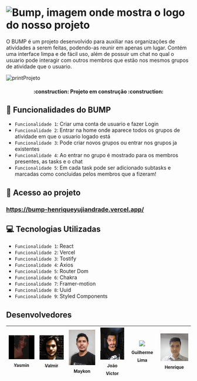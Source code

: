 # ![Bump, imagem onde mostra o logo do nosso projeto](https://user-images.githubusercontent.com/95253622/169404415-e6c49e9d-200a-41b0-91ae-ccccc766aaea.svg)


O BUMP é um projeto desenvolvido para auxiliar nas organizações de atividades a serem feitas, podendo-as reunir em apenas um lugar. Contém uma interface limpa e de fácil uso, além de possuir um chat no qual o usuario pode interagir com outros membros que estão nos mesmos grupos de atividade que o usuario.


![printProjeto](https://user-images.githubusercontent.com/95253622/169465881-5c43d8d3-24ca-482e-9ec7-0c0a0060fe52.png)

<h4 align="center"> 
    :construction:  Projeto em construção  :construction:
</h4>

## :hammer: Funcionalidades do BUMP

- `Funcionalidade 1`: Criar uma conta de usuario e fazer Login
- `Funcionalidade 2`: Entrar na home onde aparece todos os grupos de atividade em que o usuario logado está
- `Funcionalidade 3`: Pode criar novos grupos ou entrar nos grupos ja existentes
- `Funcionalidade 4`: Ao entrar no grupo  é mostrado para os membros presentes, as tasks e o chat
- `Funcionalidade 5`: Em cada task pode ser adicionado subtasks e marcadas como concluidas pelos membros que a fizeram!


## 📁 Acesso ao projeto

### https://bump-henriqueyujiandrade.vercel.app/


## 💻 Tecnologias Utilizadas

- `Funcionalidade 1`: React 
- `Funcionalidade 2`: Vercel 
- `Funcionalidade 3`: Tostify
- `Funcionalidade 4`: Axios
- `Funcionalidade 5`: Router Dom
- `Funcionalidade 6`: Chakra 
- `Funcionalidade 7`: Framer-motion
- `Funcionalidade 8`: Uuid
- `Funcionalidade 9`: Styled Components

## Desenvolvedores 

| [<img src="./src/assets/yasmin.png" width=115><br><sub>Yasmin</sub>](https://www.linkedin.com/in/devyasmin/) | [<img src="./src/assets/valmir.jpg" width=115><br><sub>Valmir</sub>](https://github.com/camilafernanda) | [<img src="./src/assets/maykon.jpeg" width=115><br><sub>Maykon</sub>](https://github.com/camilafernanda) | [<img src="./src/assets/joao.jpg" width=115><br><sub>João Victor</sub>](https://github.com/camilafernanda) | [<img src="./" width=115><br><sub>Guilherme Lima</sub>](https://github.com/guilhermeonrails) |  [<img src="./src/assets/henrique.jpg" width=115><br><sub>Henrique</sub>](https://www.linkedin.com/in/henriqueyujiandrade/) |
| :---: | :---: | :---: | :---: | :---: | :---: |
